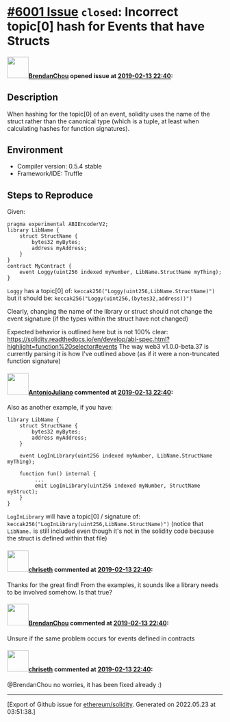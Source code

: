 # [\#6001 Issue](https://github.com/ethereum/solidity/issues/6001) `closed`: Incorrect topic[0] hash for Events that have Structs

#### <img src="https://avatars.githubusercontent.com/u/3680392?u=7f89bf801e9ef1e70d8145b61cb9d214c0ceedcf&v=4" width="50">[BrendanChou](https://github.com/BrendanChou) opened issue at [2019-02-13 22:40](https://github.com/ethereum/solidity/issues/6001):

## Description

When hashing for the topic[0] of an event, solidity uses the name of the struct rather than the canonical type (which is a tuple, at least when calculating hashes for function signatures).

## Environment

- Compiler version: 0.5.4 stable
- Framework/IDE: Truffle

## Steps to Reproduce
Given:
```
pragma experimental ABIEncoderV2;
library LibName {
    struct StructName {
        bytes32 myBytes;
        address myAddress;
    }
}
contract MyContract {
    event Loggy(uint256 indexed myNumber, LibName.StructName myThing);
}
```

`Loggy` has a topic[0] of: `keccak256("Loggy(uint256,LibName.StructName)")`
but it should be: `keccak256("Loggy(uint256,(bytes32,address))")`

Clearly, changing the name of the library or struct should not change the event signature (if the types within the struct have not changed)

Expected behavior is outlined here but is not 100% clear:
https://solidity.readthedocs.io/en/develop/abi-spec.html?highlight=function%20selector#events
The way web3 v1.0.0-beta.37 is currently parsing it is how I've outlined above (as if it were a non-truncated function signature)

#### <img src="https://avatars.githubusercontent.com/u/2073956?u=78c770684c48f67fdd2905e03cf9704aacf82c4e&v=4" width="50">[AntonioJuliano](https://github.com/AntonioJuliano) commented at [2019-02-13 22:40](https://github.com/ethereum/solidity/issues/6001#issuecomment-463759929):

Also as another example, if you have:

```solidity
library LibName {
    struct StructName {
        bytes32 myBytes;
        address myAddress;
    }

    event LogInLibrary(uint256 indexed myNumber, LibName.StructName myThing);

    function fun() internal {
         ...
         emit LogInLibrary(uint256 indexed myNumber, StructName myStruct);
    }
}
```

`LogInLibrary` will have a topic[0] / signature of: `keccak256("LogInLibrary(uint256,LibName.StructName)")` (notice that `LibName.` is still included even though it's not in the solidity code because the struct is defined within that file)

#### <img src="https://avatars.githubusercontent.com/u/9073706?v=4" width="50">[chriseth](https://github.com/chriseth) commented at [2019-02-13 22:40](https://github.com/ethereum/solidity/issues/6001#issuecomment-464828723):

Thanks for the great find! From the examples, it sounds like a library needs to be involved somehow. Is that true?

#### <img src="https://avatars.githubusercontent.com/u/3680392?u=7f89bf801e9ef1e70d8145b61cb9d214c0ceedcf&v=4" width="50">[BrendanChou](https://github.com/BrendanChou) commented at [2019-02-13 22:40](https://github.com/ethereum/solidity/issues/6001#issuecomment-465237880):

Unsure if the same problem occurs for events defined in contracts

#### <img src="https://avatars.githubusercontent.com/u/9073706?v=4" width="50">[chriseth](https://github.com/chriseth) commented at [2019-02-13 22:40](https://github.com/ethereum/solidity/issues/6001#issuecomment-465979799):

@BrendanChou no worries, it has been fixed already :)


-------------------------------------------------------------------------------



[Export of Github issue for [ethereum/solidity](https://github.com/ethereum/solidity). Generated on 2022.05.23 at 03:51:38.]
